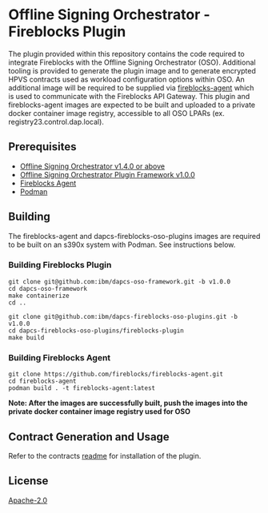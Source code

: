 # Offline Signing Orchestrator - Fireblocks Plugin

The plugin provided within this repository contains the code required to integrate Fireblocks with the Offline Signing Orchestrator (OSO). Additional tooling is provided to generate the plugin image and to generate encrypted HPVS contracts used as workload configuration options within OSO. An additional image will be required to be supplied via [fireblocks-agent](https://github.com/fireblocks/fireblocks-agent) which is used to communicate with the Fireblocks API Gateway. This plugin and fireblocks-agent images are expected to be built and uploaded to a private docker container image registry, accessible to all OSO LPARs (ex. registry23.control.dap.local).

## Prerequisites

- [Offline Signing Orchestrator v1.4.0 or above](https://www.ibm.com/docs/en/hpdaoso/1.4.x)
- [Offline Signing Orchestrator Plugin Framework v1.0.0](https://github.com/ibm/dapcs-oso-framework)
- [Fireblocks Agent](https://github.com/fireblocks/fireblocks-agent)
- [Podman](https://podman.io/)

## Building
The fireblocks-agent and dapcs-fireblocks-oso-plugins images are required to be built on an s390x system with Podman. See instructions below.

### Building Fireblocks Plugin
```
git clone git@github.com:ibm/dapcs-oso-framework.git -b v1.0.0
cd dapcs-oso-framework
make containerize
cd ..

git clone git@github.com:ibm/dapcs-fireblocks-oso-plugins.git -b v1.0.0
cd dapcs-fireblocks-oso-plugins/fireblocks-plugin
make build
```

### Building Fireblocks Agent
```
git clone https://github.com/fireblocks/fireblocks-agent.git
cd fireblocks-agent
podman build . -t fireblocks-agent:latest 
```

**Note: After the images are successfully built, push the images into the private docker container image registry used for OSO**

## Contract Generation and Usage
Refer to the contracts [readme](./contracts/README.md) for installation of the plugin.

## License
[Apache-2.0](./LICENSE)
